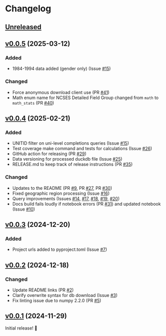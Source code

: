 # Changelog

## [Unreleased]

## [v0.0.5] (2025-03-12)

### Added

- 1984-1994 data added (gender only) (Issue [#15](https://github.com/scienceforamerica/scipeds/issues/15))

### Changed
- Force anonymous download client use (PR [#41](https://github.com/scienceforamerica/scipeds/pull/41))
- Math enum name for NCSES Detailed Field Group changed from `math` to `math_stats` (PR [#40](https://github.com/scienceforamerica/scipeds/pull/40))

## [v0.0.4] (2025-02-21)

### Added 

- UNITID filter on uni-level completions queries (Issue [#15](https://github.com/scienceforamerica/scipeds/issues/15))
- Test coverage make command and tests for calculations (Issue [#26](https://github.com/scienceforamerica/scipeds/issues/26))
- GitHub action for releasing (PR [#29](https://github.com/scienceforamerica/scipeds/pull/29))
- Data versioning for processed duckdb file (Issue [#25](https://github.com/scienceforamerica/scipeds/issues/25))
- RELEASE.md to keep track of release instructions (PR [#35](https://github.com/scienceforamerica/scipeds/pull/35))

### Changed

- Updates to the README (PR [#9](https://github.com/scienceforamerica/scipeds/pull/9), PR [#27](https://github.com/scienceforamerica/scipeds/pull/27), PR [#30](https://github.com/scienceforamerica/scipeds/pull/30))
- Fixed geographic region processing (Issue [#16](https://github.com/scienceforamerica/scipeds/issues/16))
- Query improvements (Issues [#14](https://github.com/scienceforamerica/scipeds/issues/14), [#17](https://github.com/scienceforamerica/scipeds/issues/17), [#18](https://github.com/scienceforamerica/scipeds/issues/18), [#19](https://github.com/scienceforamerica/scipeds/issues/19), [#20](https://github.com/scienceforamerica/scipeds/issues/20))
- Docs build fails loudly if notebook errors (PR [#31](https://github.com/scienceforamerica/scipeds/pull/31)) and updated notebook (Issue [#10](https://github.com/scienceforamerica/scipeds/issues/10))

## [v0.0.3] (2024-12-20)

### Added

- Project urls added to pyproject.toml (Issue [#7](https://github.com/scienceforamerica/scipeds/issues/7))

## [v0.0.2] (2024-12-18)

### Changed

- Update README links (PR [#2](https://github.com/scienceforamerica/scipeds/pull/2))
- Clarify overwrite syntax for db download (Issue [#3](https://github.com/scienceforamerica/scipeds/issues/3))
- Fix linting issue due to numpy 2.2.0 (PR [#5](https://github.com/scienceforamerica/scipeds/pull/5))

## [v0.0.1] (2024-11-29)

Initial release! 🎉

[Unreleased]: https://github.com/scienceforamerica/scipeds/compare/v0.0.5...HEAD
[v0.0.5]: https://github.com/scienceforamerica/scipeds/compare/v0.0.4...v0.0.5
[v0.0.4]: https://github.com/scienceforamerica/scipeds/compare/v0.0.3...v0.0.4
[v0.0.3]: https://github.com/scienceforamerica/scipeds/compare/v0.0.2...v0.0.3
[v0.0.2]: https://github.com/scienceforamerica/scipeds/compare/v0.0.1...v0.0.2
[v0.0.1]: https://github.com/scienceforamerica/scipeds/releases/tag/v0.0.1
